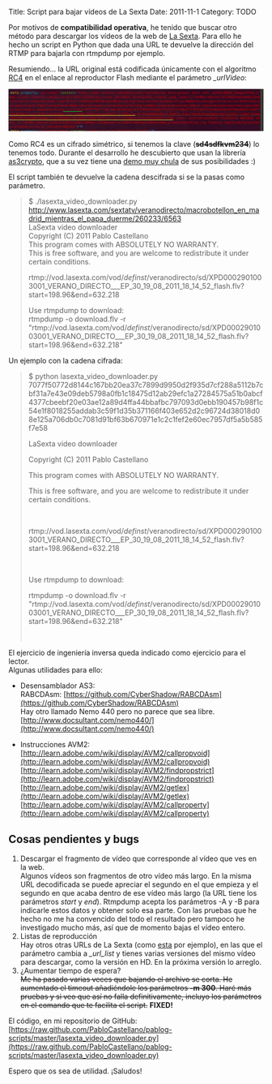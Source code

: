 Title: Script para bajar vídeos de La Sexta
Date: 2011-11-1
Category: TODO

Por motivos de **compatibilidad operativa**, he tenido que buscar otro método para descargar los vídeos de la web de [La
Sexta](http://www.lasexta.com/). Para ello he hecho un script en Python que dada una URL te devuelve la dirección del RTMP para bajarla con
rtmpdump por ejemplo.

Resumiendo... la URL original está codificada únicamente con el algoritmo [RC4](https://secure.wikimedia.org/wikipedia/es/wiki/RC4) en el
enlace al reproductor Flash mediante el parámetro *_urlVideo*:

[![](/img/lasexta_urlvideo.gif)](/img/lasexta_urlvideo.gif)

Como RC4 es un cifrado simétrico, si tenemos la clave (**<strike>sd4sdfkvm234</strike>**) lo tenemos todo. Durante el desarrollo he descubierto que
usan la librería [as3crypto](http://code.google.com/p/as3crypto/), que a su vez tiene una [demo muy
chula](http://crypto.hurlant.com/demo/) de sus posibilidades :)

El script también te devuelve la cadena descifrada si se la pasas como parámetro.

> $ ./lasexta_video_downloader.py
> http://www.lasexta.com/sextatv/veranodirecto/macrobotellon_en_madrid_mientras_el_papa_duerme/260233/6563  
> LaSexta video downloader  
> Copyright (C) 2011 Pablo Castellano  
> This program comes with ABSOLUTELY NO WARRANTY.  
> This is free software, and you are welcome to redistribute it under certain conditions.
>
> rtmp://vod.lasexta.com/vod/_definst_/veranodirecto/sd/XPD0002901003001_VERANO_DIRECTO___EP_30_19_08_2011_18_14_52_flash.flv?start=198.96&end=632.218
>
> Use rtmpdump to download:  
> rtmpdump -o download.flv -r
> "rtmp://vod.lasexta.com/vod/_definst_/veranodirecto/sd/XPD0002901003001_VERANO_DIRECTO___EP_30_19_08_2011_18_14_52_flash.flv?start=198.96&end=632.218"

Un ejemplo con la cadena cifrada:

> $ python lasexta_video_downloader.py
> 7077f50772d8144c167bb20ea37c7899d9950d2f935d7cf288a5112b7cbf31a7e43e09deb5798a0fb1c18475d12ab29efc1a27284575a51b0abcf4377cbeebf20e03ae12a89d4ffa44bbafbc797093d0ebb190457b98f1c54e1f8018255addab3c59f1d35b371166f403e652d2c96724d38018d08e125a706db0c7081d91bf63b670971e1c2c1fef2e60ec7957df5a5b585f7e58
>
> LaSexta video downloader
>
> Copyright (C) 2011 Pablo Castellano
>
> This program comes with ABSOLUTELY NO WARRANTY.
>
> This is free software, and you are welcome to redistribute it under certain conditions.
>
>  
>
> rtmp://vod.lasexta.com/vod/_definst_/veranodirecto/sd/XPD0002901003001_VERANO_DIRECTO___EP_30_19_08_2011_18_14_52_flash.flv?start=198.96&end=632.218
>
>  
>
> Use rtmpdump to download:
>
> rtmpdump -o download.flv -r
> "rtmp://vod.lasexta.com/vod/_definst_/veranodirecto/sd/XPD0002901003001_VERANO_DIRECTO___EP_30_19_08_2011_18_14_52_flash.flv?start=198.96&end=632.218"
>
>  

El ejercicio de ingeniería inversa queda indicado como ejercicio para el lector.  
Algunas utilidades para ello:

-   Desensamblador AS3:  
    RABCDAsm: [https://github.com/CyberShadow/RABCDAsm](https://github.com/CyberShadow/RABCDAsm)  
    Hay otro llamado Nemo 440 pero no parece que sea libre. [http://www.docsultant.com/nemo440/](http://www.docsultant.com/nemo440/)

-   Instrucciones AVM2:  
    [http://learn.adobe.com/wiki/display/AVM2/callpropvoid](http://learn.adobe.com/wiki/display/AVM2/callpropvoid)  
    [http://learn.adobe.com/wiki/display/AVM2/findpropstrict](http://learn.adobe.com/wiki/display/AVM2/findpropstrict)  
    [http://learn.adobe.com/wiki/display/AVM2/getlex](http://learn.adobe.com/wiki/display/AVM2/getlex)  
    [http://learn.adobe.com/wiki/display/AVM2/callproperty](http://learn.adobe.com/wiki/display/AVM2/callproperty)

## Cosas pendientes y bugs

1.  Descargar el fragmento de vídeo que corresponde al vídeo que ves en la web.  
    Algunos vídeos son fragmentos de otro vídeo más largo. En la misma URL decodificada se puede apreciar el segundo en el que empieza y el
    segundo en que acaba dentro de ese vídeo más largo (la URL tiene los parámetros *start* y *end*). Rtmpdump acepta los parámetros -A y -B
    para indicarle estos datos y obtener solo esa parte. Con las pruebas que he hecho no me ha convencido del todo el resultado pero tampoco
    he investigado mucho más, así que de momento bajas el vídeo entero.
2.  Listas de reproducción  
    Hay otros otras URLs de La Sexta (como
    [esta](http://www.lasexta.com/sextatv/salvados/completos/salvados__domingo__25_de_septiembre/501473/1) por ejemplo), en las que el
    parámetro cambia a *_url_list* y tienes varias versiones del mismo vídeo para descargar, como la versión en HD. En la próxima versión
    lo arreglo.
3.  ¿Aumentar tiempo de espera?  
    <strike>Me ha pasado varias veces que bajando el archivo se corta. He aumentado el timeout añadiéndole los parámetros **-m 300**. Haré más
    pruebas y si veo que así no falla definitivamente, incluyo los parámetros en el comando que te facilita el script.</strike> **FIXED!**

El código, en mi repositorio de GitHub:  
[https://raw.github.com/PabloCastellano/pablog-scripts/master/lasexta_video_downloader.py](https://raw.github.com/PabloCastellano/pablog-scripts/master/lasexta_video_downloader.py)

Espero que os sea de utilidad. ¡Saludos!
